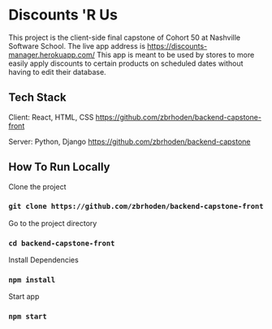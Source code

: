 # Discounts 'R Us
This project is the client-side final capstone of Cohort 50 at Nashville Software School. The live app address is https://discounts-manager.herokuapp.com/
This app is meant to be used by stores to more easily apply discounts to certain products on scheduled dates without having to edit their database.

## Tech Stack

Client: React, HTML, CSS
https://github.com/zbrhoden/backend-capstone-front

Server: Python, Django
https://github.com/zbrhoden/backend-capstone

## How To Run Locally

Clone the project

### `git clone https://github.com/zbrhoden/backend-capstone-front`

Go to the project directory
### `cd backend-capstone-front`

Install Dependencies
### `npm install`

Start app
### `npm start`
